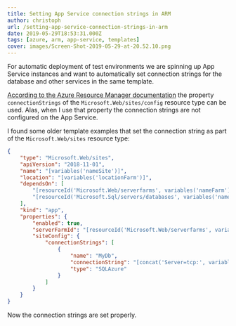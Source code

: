 ```yaml
---
title: Setting App Service connection strings in ARM
author: christoph
url: /setting-app-service-connection-strings-in-arm
date: 2019-05-29T18:53:31.000Z
tags: [azure, arm, app-service, templates]
cover: images/Screen-Shot-2019-05-29-at-20.52.10.png
---
```


For automatic deployment of test environments we are spinning up App Service instances and want to automatically set connection strings for the database and other services in the same template.

[According to the Azure Resource Manager documentation](https://docs.microsoft.com/en-us/azure/templates/microsoft.web/2018-11-01/sites/config#connstringinfo-object) the property `connectionStrings` of the `Microsoft.Web/sites/config` resource type can be used. Alas, when I use that property the connection strings are not configured on the App Service.

I found some older template examples that set the connection string as part of the `Microsoft.Web/sites` resource type:

```json
{
    "type": "Microsoft.Web/sites",
    "apiVersion": "2018-11-01",
    "name": "[variables('nameSite')]",
    "location": "[variables('locationFarm')]",
    "dependsOn": [
        "[resourceId('Microsoft.Web/serverfarms', variables('nameFarm'))]",
        "[resourceId('Microsoft.Sql/servers/databases', variables('nameSqlServer'), variables('nameSqlDatabase'))]"
    ],
    "kind": "app",
    "properties": {
        "enabled": true,
        "serverFarmId": "[resourceId('Microsoft.Web/serverfarms', variables('nameFarm'))]",
        "siteConfig": {
            "connectionStrings": [
                {
                    "name": "MyDb",
                    "connectionString": "[concat('Server=tcp:', variables('nameSqlServer'), '.database.windows.net,1433;Initial Catalog=', variables('nameSqlDatabase'), ';Persist Security Info=False;User ID=', variables('usernameSql'), ';Password=', parameters('PasswordSql'), ';MultipleActiveResultSets=False;Encrypt=True;TrustServerCertificate=False;Connection Timeout=30;')]",
                    "type": "SQLAzure"
                }
            ]
        }
    }
}
```

Now the connection strings are set properly.
